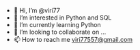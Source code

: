 - 👋 Hi, I’m @viri77
- 👀 I’m interested in Python and SQL
- 🌱 I’m currently learning Python
- 💞️ I’m looking to collaborate on ...
- 📫 How to reach me viri77557@gmail.com

<!---
viri77/viri77 is a ✨ special ✨ repository because its `README.md` (this file) appears on your GitHub profile.
You can click the Preview link to take a look at your changes.
--->
